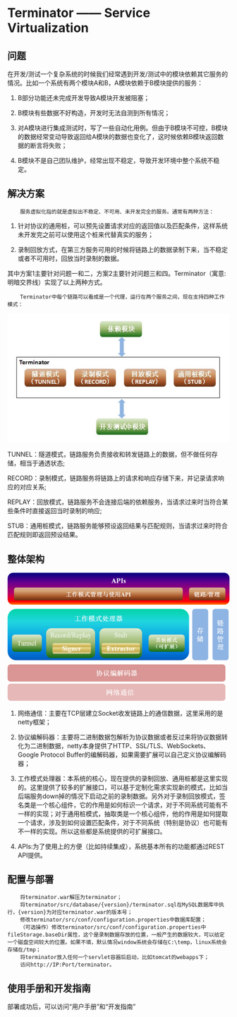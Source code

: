 Terminator —— Service Virtualization
==========

问题
----------
在开发/测试一个复杂系统的时候我们经常遇到开发/测试中的模块依赖其它服务的情况。比如一个系统有两个模块A和B，A模块依赖于B模块提供的服务：

1. B部分功能还未完成开发导致A模块开发被阻塞；

2. B模块有些数据不好构造，开发时无法自测到所有情况；

3. 对A模块进行集成测试时，写了一些自动化用例。但由于B模块不可控，B模块的数据经常变动导致返回给A模块的数据也变化了，这时候依赖B模块返回数据的断言将失败；

4. B模块不是自己团队维护，经常出现不稳定，导致开发环境中整个系统不稳定。

解决方案
----------

		服务虚拟化指的就是虚拟出不稳定、不可用、未开发完全的服务。通常有两种方法：

1. 针对协议的通用桩，可以预先设置请求对应的返回值以及匹配条件，这样系统未开发完之前可以使用这个桩来代替真实的服务；

2. 录制回放方式，在第三方服务可用的时候将链路上的数据录制下来，当不稳定或者不可用时，回放当时录制的数据。

其中方案1主要针对问题一和二，方案2主要针对问题三和四。Terminator（寓意:明暗交界线）实现了以上两种方式。

		Terminator中每个链路可以看成是一个代理，运行在两个服务之间，现在支持四种工作模式：

![Function Summary](WebContent/resources/images/function-summary.jpg)

TUNNEL：隧道模式，链路服务负责接收和转发链路上的数据，但不做任何存储，相当于通透状态;

RECORD：录制模式，链路服务将链路上的请求和响应存储下来，并记录请求响应的对应关系;

REPLAY：回放模式，链路服务不会连接后端的依赖服务，当请求过来时当符合某些条件时直接返回当时录制的响应;

STUB：通用桩模式，链路服务能够预设返回结果与匹配规则，当请求过来时符合匹配规则即返回预设结果。

整体架构
----------
![Terminator Architecture](WebContent/resources/images/intro/architecture.png)

1. 网络通信：主要在TCP层建立Socket收发链路上的通信数据，这里采用的是netty框架；

2. 协议编解码器：主要将二进制数据包解析为协议数据或者反过来将协议数据转化为二进制数据，netty本身提供了HTTP、SSL/TLS、WebSockets、Google Protocol Buffer的编解码器，如果需要扩展可以自己定义协议编解码器；

3. 工作模式处理器：本系统的核心，现在提供的录制回放、通用桩都是这里实现的。这里提供了较多的扩展接口，可以基于定制化需求实现新的模式，比如当后端服务down掉的情况下启动之前的录制数据。另外对于录制回放模式，签名类是一个核心组件，它的作用是如何标识一个请求，对于不同系统可能有不一样的实现；对于通用桩模式，抽取类是一个核心组件，他的作用是如何提取一个请求，涉及到如何设置匹配条件，对于不同系统（特别是协议）也可能有不一样的实现。所以这些都是系统提供的可扩展接口。

4. APIs:为了使用上的方便（比如持续集成），系统基本所有的功能都通过REST API提供。 

配置与部署
----------

		将terminator.war解压为terminator；
		将terminator/src/database/{version}/terminator.sql在MySQL数据库中执行，{version}为对应terminator.war的版本号；
		修改terminator/src/conf/configuration.properties中数据库配置；
		（可选操作）修改terminator/src/conf/configuration.properties中fileStorage.baseDir属性，这个是录制数据存放的位置，一般产生的数据较大，可以给定一个磁盘空间较大的位置。如果不填，默认情况window系统会存储在C:\temp，linux系统会存储在/tmp；
		将terminator放入任何一个servlet容器后启动，比如tomcat的webapps下；
		访问http://IP:Port/terminator。

使用手册和开发指南
----------
部署成功后，可以访问“用户手册”和“开发指南”
